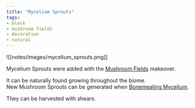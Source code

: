 ```yaml
---
title: "Mycelium Sprouts"
tags:
- block
- mushroom fields
- decoration
- natural
---
```


![[notes/images/mycelium_sprouts.png]]

Mycelium Sprouts were added with the [Mushroom Fields](notes/makeover/mushroom_fields) makeover.

It can be naturally found growing throughout the biome.  
New Mushroom Sprouts can be generated when [Bonemealing Mycelium](notes/mechanic/mycelium_bonemealing).

They can be harvested with shears.

